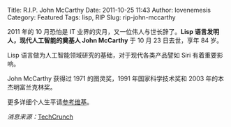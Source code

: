 Title: R.I.P. John McCarthy
Date: 2011-10-25 11:43
Author: lovenemesis
Category: Featured
Tags: lisp, RIP
Slug: rip-john-mccarthy

2011 年的 10 月恐怕是 IT 业界的灾月，又一位伟人与世长辞了。**Lisp
语言发明人，现代人工智能的奠基人 John McCarthy** 于 10 月 23
日去世，享年 84 岁。

Lisp 语言做为人工智能领域研究的基础，对于现代各类产品譬如 Siri
有着重要影响。

John McCarthy 获得过 1971 的图灵奖，1991 年国家科学技术奖和 2003
年的本杰明富兰克林奖。

更多详细个人生平请[参考维基](http://en.wikipedia.org/wiki/John_McCarthy_%28computer_scientist%29)。

*消息来源：*[TechCrunch](http://techcrunch.com/2011/10/24/creator-of-lisp-john-mccarthy-dead-at-84/)
